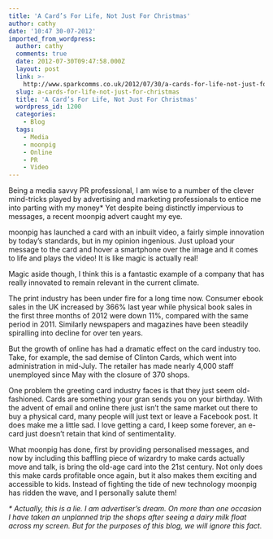 ```yaml
---
title: 'A Card’s For Life, Not Just For Christmas'
author: cathy
date: '10:47 30-07-2012'
imported_from_wordpress:
  author: cathy
  comments: true
  date: 2012-07-30T09:47:58.000Z
  layout: post
  link: >-
    http://www.sparkcomms.co.uk/2012/07/30/a-cards-for-life-not-just-for-christmas/
  slug: a-cards-for-life-not-just-for-christmas
  title: 'A Card’s For Life, Not Just For Christmas'
  wordpress_id: 1200
  categories:
    - Blog
  tags:
    - Media
    - moonpig
    - Online
    - PR
    - Video
---
```


Being a media savvy PR professional, I am wise to a number of the clever mind-tricks played by advertising and marketing professionals to entice me into parting with my money* Yet despite being distinctly impervious to messages, a recent moonpig advert caught my eye.

moonpig has launched a card with an inbuilt video, a fairly simple innovation by today’s standards, but in my opinion ingenious. Just upload your message to the card and hover a smartphone over the image and it comes to life and plays the video! It is like magic is actually real!

Magic aside though, I think this is a fantastic example of a company that has really innovated to remain relevant in the current climate.

The print industry has been under fire for a long time now. Consumer ebook sales in the UK increased by 366% last year while physical book sales in the first three months of 2012 were down 11%, compared with the same period in 2011. Similarly newspapers and magazines have been steadily spiralling into decline for over ten years.

But the growth of online has had a dramatic effect on the card industry too. Take, for example, the sad demise of Clinton Cards, which went into administration in mid-July. The retailer has made nearly 4,000 staff unemployed since May with the closure of 370 shops.

One problem the greeting card industry faces is that they just seem old-fashioned. Cards are something your gran sends you on your birthday. With the advent of email and online there just isn’t the same market out there to buy a physical card, many people will just text or leave a Facebook post. It does make me a little sad. I love getting a card, I keep some forever, an e-card just doesn’t retain that kind of sentimentality.

What moonpig has done, first by providing personalised messages, and now by including this baffling piece of wizardry to make cards actually move and talk, is bring the old-age card into the 21st century. Not only does this make cards profitable once again, but it also makes them exciting and accessible to kids. Instead of fighting the tide of new technology moonpig has ridden the wave, and I personally salute them!



_* Actually, this is a lie. I am advertiser’s dream. On more than one occasion I have taken an unplanned trip the shops after seeing a dairy milk float across my screen. But for the purposes of this blog, we will ignore this fact._
